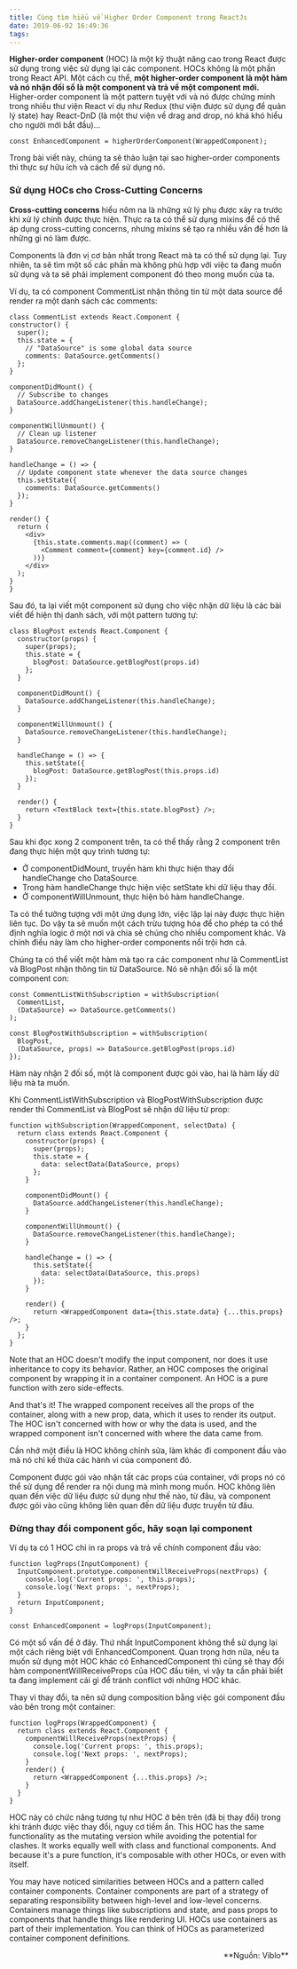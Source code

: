 ```yaml
---
title: Cùng tìm hiểu về Higher Order Component trong ReactJs
date: 2019-06-02 16:49:36
tags:
---
```


**Higher-order component** (HOC) là một kỹ thuật nâng cao trong React được sử dụng trong việc sử dụng lại các component. HOCs không là một phần trong React API. Một cách cụ thể, **một higher-order component là một hàm và nó nhận đối số là một component và trả về một component mới.** Higher-order component là một pattern tuyệt với và nó được chứng minh trong nhiều thư viện React ví dụ như Redux (thư viện được sử dụng để quản lý state) hay React-DnD (là một thư viện về drag and drop, nó khá khó hiểu cho người mới bắt đầu)...


`const EnhancedComponent = higherOrderComponent(WrappedComponent);`

Trong bài viết này, chúng ta sẽ thảo luận tại sao higher-order components thì thực sự hữu ích và cách để sử dụng nó.

### Sử dụng HOCs cho Cross-Cutting Concerns

**Cross-cutting concerns** hiểu nôm na là những xử lý phụ được xảy ra trước khi xử lý chính được thực hiện. Thực ra ta có thể sử dụng mixins để có thể áp dụng cross-cutting concerns, nhưng mixins sẽ tạo ra nhiều vấn đề hơn là những gì nó làm được.

Components là đơn vị cơ bản nhất trong React mà ta có thể sử dụng lại. Tuy nhiên, ta sẽ tìm một số các phần mà không phù hợp với việc ta đang muốn sử dụng và ta sẽ phải implement component đó theo mong muốn của ta.

Ví dụ, ta có component CommentList nhận thông tin từ một data source để render ra một danh sách các comments:

~~~~
class CommentList extends React.Component {
constructor() {
  super();
  this.state = {
    // "DataSource" is some global data source
    comments: DataSource.getComments()
  };
}

componentDidMount() {
  // Subscribe to changes
  DataSource.addChangeListener(this.handleChange);
}

componentWillUnmount() {
  // Clean up listener
  DataSource.removeChangeListener(this.handleChange);
}

handleChange = () => {
  // Update component state whenever the data source changes
  this.setState({
    comments: DataSource.getComments()
  });
}

render() {
  return (
    <div>
      {this.state.comments.map((comment) => (
        <Comment comment={comment} key={comment.id} />
      ))}
    </div>
  );
}
}
~~~~

Sau đó, ta lại viết một component sử dụng cho việc nhận dữ liệu là các bài viết để hiện thị danh sách, với một pattern tương tự:

~~~~
class BlogPost extends React.Component {
  constructor(props) {
    super(props);
    this.state = {
      blogPost: DataSource.getBlogPost(props.id)
    };
  }

  componentDidMount() {
    DataSource.addChangeListener(this.handleChange);
  }

  componentWillUnmount() {
    DataSource.removeChangeListener(this.handleChange);
  }

  handleChange = () => {
    this.setState({
      blogPost: DataSource.getBlogPost(this.props.id)
    });
  }

  render() {
    return <TextBlock text={this.state.blogPost} />;
  }
}
~~~~

Sau khi đọc xong 2 component trên, ta có thể thấy rằng 2 component trên đang thực hiện một quy trình tương tự:

  + Ở componentDidMount, truyền hàm khi thực hiện thay đổi handleChange cho DataSource.
  + Trong hàm handleChange thực hiện việc setState khi dữ liệu thay đổi.
  + Ở componentWillUnmount, thực hiện bỏ hàm handleChange.

Ta có thể tưởng tượng với một ứng dụng lớn, việc lặp lại này được thực hiện liên tục. Do vậy ta sẽ muốn một cách trừu tượng hóa để cho phép ta có thể định nghĩa logic ở một nơi và chia sẻ chúng cho nhiều compoment khác. Và chính điều này làm cho higher-order components nổi trội hơn cả.

Chúng ta có thể viết một hàm mà tạo ra các component như là CommentList và BlogPost nhận thông tin từ DataSource. Nó sẽ nhận đối số là một component con:

~~~~
const CommentListWithSubscription = withSubscription(
  CommentList,
  (DataSource) => DataSource.getComments()
);

const BlogPostWithSubscription = withSubscription(
  BlogPost,
  (DataSource, props) => DataSource.getBlogPost(props.id)
});
~~~~

Hàm này nhận 2 đối số, một là component được gói vào, hai là hàm lấy dữ liệu mà ta muốn.

Khi CommentListWithSubscription và BlogPostWithSubscription được render thì CommentList và BlogPost sẽ nhận dữ liệu từ prop:

~~~~
function withSubscription(WrappedComponent, selectData) {
  return class extends React.Component {
    constructor(props) {
      super(props);
      this.state = {
        data: selectData(DataSource, props)
      };
    }

    componentDidMount() {
      DataSource.addChangeListener(this.handleChange);
    }

    componentWillUnmount() {
      DataSource.removeChangeListener(this.handleChange);
    }

    handleChange = () => {
      this.setState({
        data: selectData(DataSource, this.props)
      });
    }

    render() {
      return <WrappedComponent data={this.state.data} {...this.props} />;
    }
  };
}
~~~~

Note that an HOC doesn't modify the input component, nor does it use inheritance to copy its behavior. Rather, an HOC composes the original component by wrapping it in a container component. An HOC is a pure function with zero side-effects.

And that's it! The wrapped component receives all the props of the container, along with a new prop, data, which it uses to render its output. The HOC isn't concerned with how or why the data is used, and the wrapped component isn't concerned with where the data came from.

Cần nhớ một điều là HOC không chỉnh sửa, làm khác đi component đầu vào mà nó chỉ kế thừa các hành vi của component đó.

Component được gói vào nhận tất các props của container, với props nó có thể sử dụng để render ra nội dung mà mình mong muốn. HOC không liên quan đến việc dữ liệu được sử dụng như thế nào, từ đâu, và component được gói vào cũng không liên quan đến dữ liệu được truyền từ đâu.


### Đừng thay đổi component gốc, hãy soạn lại component

Ví dụ ta có 1 HOC chỉ in ra props và trả về chính component đầu vào:

~~~~
function logProps(InputComponent) {
  InputComponent.prototype.componentWillReceiveProps(nextProps) {
    console.log('Current props: ', this.props);
    console.log('Next props: ', nextProps);
  }
  return InputComponent;
}

const EnhancedComponent = logProps(InputComponent);
~~~~

Có một số vấn đề ở đây. Thứ nhất InputComponent không thể sử dụng lại một cách riêng biệt với EnhancedComponent. Quan trọng hơn nữa, nếu ta muốn sử dụng một HOC khác có EnhancedComponent thì cũng sẽ thay đổi hàm componentWillReceiveProps của HOC đầu tiên, vì vậy ta cần phải biết ta đang implement cái gì để tránh conflict với những HOC khác.

Thay vì thay đổi, ta nên sử dụng composition bằng việc gói component đầu vào bên trong một container:

~~~~
function logProps(WrappedComponent) {
  return class extends React.Component {
    componentWillReceiveProps(nextProps) {
      console.log('Current props: ', this.props);
      console.log('Next props: ', nextProps);
    }
    render() {
      return <WrappedComponent {...this.props} />;
    }
  }
}
~~~~


HOC này có chức năng tương tự như HOC ở bên trên (đã bị thay đổi) trong khi tránh được việc thay đổi, nguy cơ tiềm ẩn. This HOC has the same functionality as the mutating version while avoiding the potential for clashes. It works equally well with class and functional components. And because it's a pure function, it's composable with other HOCs, or even with itself.

You may have noticed similarities between HOCs and a pattern called container components. Container components are part of a strategy of separating responsibility between high-level and low-level concerns. Containers manage things like subscriptions and state, and pass props to components that handle things like rendering UI. HOCs use containers as part of their implementation. You can think of HOCs as parameterized container component definitions.

<div style="text-align: right">**Nguồn: Viblo**</div>
